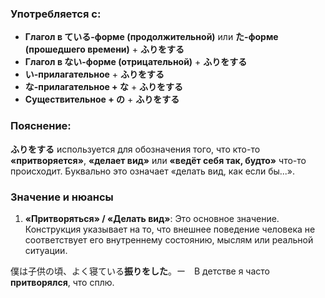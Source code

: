 ### Употребляется с:

- **Глагол в ている-форме (продолжительной)** или **た-форме (прошедшего времени)** + **ふりをする**
- **Глагол в ない-форме (отрицательной)** + **ふりをする**
- **い-прилагательное** + **ふりをする**
- **な-прилагательное + な** + **ふりをする**
- **Существительное + の** + **ふりをする**


### Пояснение:

**ふりをする** используется для обозначения того, что кто-то **«притворяется»**, **«делает вид»** или **«ведёт себя так, будто»** что-то происходит. Буквально это означает «делать вид, как если бы...».


### Значение и нюансы

1. **«Притворяться» / «Делать вид»**: Это основное значение. Конструкция указывает на то, что внешнее поведение человека не соответствует его внутреннему состоянию, мыслям или реальной ситуации.

僕は子供の頃、よく寝ている**振りをした**。ー　В детстве я часто **притворялся**, что сплю.

